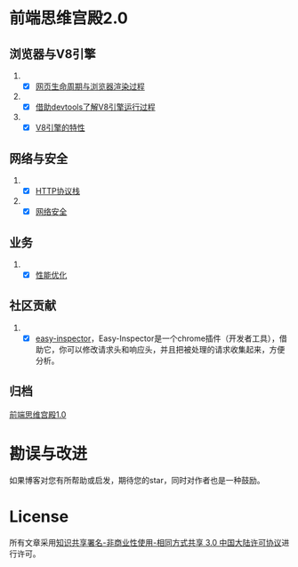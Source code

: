 # 前端思维宫殿2.0

## 浏览器与V8引擎
1. - [x] [网页生命周期与浏览器渲染过程](https://github.com/coconilu/Blog/issues/169)
2. - [x] [借助devtools了解V8引擎运行过程](https://github.com/coconilu/Blog/issues/165)
3. - [x] [V8引擎的特性](https://github.com/coconilu/Blog/issues/166)

## 网络与安全
1. - [x] [HTTP协议栈](https://github.com/coconilu/Blog/issues/168)
2. - [x] [网络安全](https://github.com/coconilu/Blog/issues/170)

## 业务
1. - [x] [性能优化](https://github.com/coconilu/Blog/issues/167)

## 社区贡献
1. - [x] [easy-inspector](https://github.com/coconilu/easy-inspector)，Easy-Inspector是一个chrome插件（开发者工具），借助它，你可以修改请求头和响应头，并且把被处理的请求收集起来，方便分析。

## 归档
[前端思维宫殿1.0](https://github.com/coconilu/Blog/issues/171)

# 勘误与改进

如果博客对您有所帮助或启发，期待您的star，同时对作者也是一种鼓励。

# License

所有文章采用[知识共享署名-非商业性使用-相同方式共享 3.0 中国大陆许可协议](http://creativecommons.org/licenses/by-nc-sa/3.0/cn/)进行许可。
